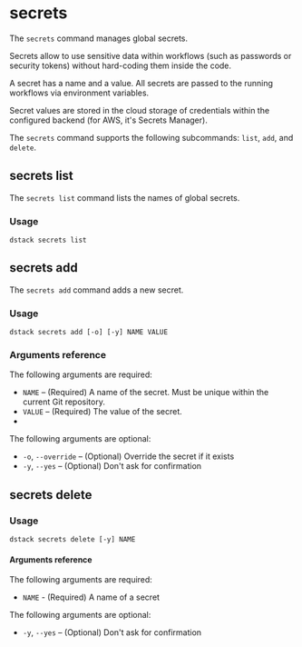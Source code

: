# secrets

The `secrets` command manages global secrets.

Secrets allow to use sensitive data within workflows (such as passwords or security tokens) without 
hard-coding them inside the code.

A secret has a name and a value. All secrets are passed to the running workflows via environment variables.

Secret values are stored in the cloud storage of credentials within the configured backend 
(for AWS, it's Secrets Manager).

The `secrets` command supports the following subcommands: `list`, `add`, and `delete`.

## secrets list

The `secrets list` command lists the names of global secrets.

### Usage

```shell
dstack secrets list
```

## secrets add

The `secrets add` command adds a new secret.

### Usage

```shell
dstack secrets add [-o] [-y] NAME VALUE
```

### Arguments reference

The following arguments are required:

- `NAME` – (Required) A name of the secret. Must be unique within the current Git repository.
- `VALUE` – (Required) The value of the secret.
- 
The following arguments are optional:

-  `-o`, `--override` – (Optional) Override the secret if it exists 
-  `-y`, `--yes` – (Optional) Don't ask for confirmation 


## secrets delete

### Usage

```shell
dstack secrets delete [-y] NAME
```

#### Arguments reference

The following arguments are required:

- `NAME` - (Required) A name of a secret

The following arguments are optional:

-  `-y`, `--yes` – (Optional) Don't ask for confirmation 
